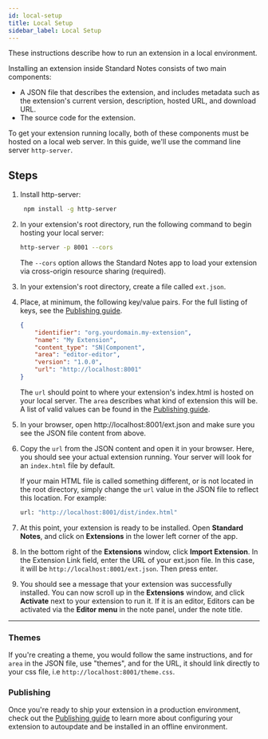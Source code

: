 ```yaml
---
id: local-setup
title: Local Setup
sidebar_label: Local Setup
---
```

These instructions describe how to run an extension in a local environment.

Installing an extension inside Standard Notes consists of two main components:

- A JSON file that describes the extension, and includes metadata such as the extension's current version, description, hosted URL, and download URL.
- The source code for the extension.

To get your extension running locally, both of these components must be hosted on a local web server. In this guide, we'll use the command line server  `http-server`.

## Steps

1. Install http-server:

    ``` bash
     npm install -g http-server
    ```

1. In your extension's root directory, run the following command to begin hosting your local server:

    ``` bash
    http-server -p 8001 --cors
    ```

    The `--cors` option allows the Standard Notes app to load your extension via cross-origin resource sharing (required).

1. In your extension's root directory, create a file called `ext.json`.

1. Place, at minimum, the following key/value pairs. For the full listing of keys, see the [Publishing guide](/extensions/publishing).

    ``` json
    {
        "identifier": "org.yourdomain.my-extension",
        "name": "My Extension",
        "content_type": "SN|Component",
        "area": "editor-editor",
        "version": "1.0.0",
        "url": "http://localhost:8001"
    }
    ```

    The `url` should point to where your extension's index.html is hosted on your local server.
    The `area` describes what kind of extension this will be. A list of valid values can be found in the [Publishing guide](/extensions/publishing).

1. In your browser, open http://localhost:8001/ext.json and make sure you see the JSON file content from above.

1. Copy the `url` from the JSON content and open it in your browser. Here, you should see your actual extension running. Your server will look for an `index.html` file by default.

    If your main HTML file is called something different, or is not located in the root directory, simply change the `url` value in the JSON file to reflect this location. For example:

    ``` bash
    url: "http://localhost:8001/dist/index.html"
    ```

1. At this point, your extension is ready to be installed. Open **Standard Notes**, and click on **Extensions** in the lower left corner of the app.

1. In the bottom right of the **Extensions** window, click **Import Extension**. In the Extension Link field, enter the URL of your ext.json file. In this case, it will be `http://localhost:8001/ext.json`. Then press enter.

1. You should see a message that your extension was successfully installed. You can now scroll up in the **Extensions** window, and click **Activate** next to your extension to run it. If it is an editor, Editors can be activated via the **Editor menu** in the note panel, under the note title.

---

### Themes

If you're creating a theme, you would follow the same instructions, and for `area` in the JSON file, use "themes", and for the URL, it should link directly to your css file, i.e `http://localhost:8001/theme.css`.

### Publishing

Once you're ready to ship your extension in a production environment, check out the [Publishing guide](/extensions/publishing) to learn more about configuring your extension to autoupdate and be installed in an offline environment.
